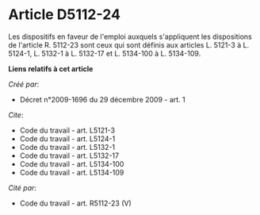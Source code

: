 # Article D5112-24

Les dispositifs en faveur de l'emploi auxquels s'appliquent les dispositions de l'article R. 5112-23 sont ceux qui sont
définis aux articles L. 5121-3 à L. 5124-1, L. 5132-1 à L. 5132-17 et L. 5134-100 à L. 5134-109.

**Liens relatifs à cet article**

_Créé par_:

  - Décret n°2009-1696 du 29 décembre 2009 - art. 1

_Cite_:

  - Code du travail - art. L5121-3
  - Code du travail - art. L5124-1
  - Code du travail - art. L5132-1
  - Code du travail - art. L5132-17
  - Code du travail - art. L5134-100
  - Code du travail - art. L5134-109

_Cité par_:

  - Code du travail - art. R5112-23 (V)

